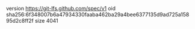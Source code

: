 version https://git-lfs.github.com/spec/v1
oid sha256:6f348007b6a47934330faaba462ba29a4bee6377135d9ad725a15895d2c8ff2f
size 4041
